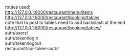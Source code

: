 routes used:  
http://127.0.0.1:8000/restaurant/menu/items  
http://127.0.0.1:8000/restaurant/booking/tables  
note that to post to tables need to add backslash at the end http://127.0.0.1:8000/restaurant/booking/tables/  
auth/users/  
auth/token/login  
auth/token/logout  
restaurant/api-token-auth/  
